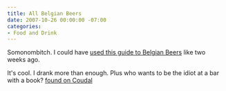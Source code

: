 ```yaml
---
title: All Belgian Beers
date: 2007-10-26 00:00:00 -07:00
categories:
- Food and Drink
---
```


<p>Somonombitch. I could have <a href="http://www.belgianbeerboard.be/index.php?option=com_content&amp;task=view&amp;id=246&amp;Itemid=88888992">used this guide to Belgian Beers</a> like two weeks ago. </p>

<p>It's cool. I drank more than enough. Plus who wants to be the idiot at a bar with a book? <a href="http://www.coudal.com/">found on Coudal</a></p>
